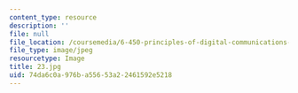 ```yaml
---
content_type: resource
description: ''
file: null
file_location: /coursemedia/6-450-principles-of-digital-communications-i-fall-2006/74da6c0a976ba55653a22461592e5218_23.jpg
file_type: image/jpeg
resourcetype: Image
title: 23.jpg
uid: 74da6c0a-976b-a556-53a2-2461592e5218
---
```

